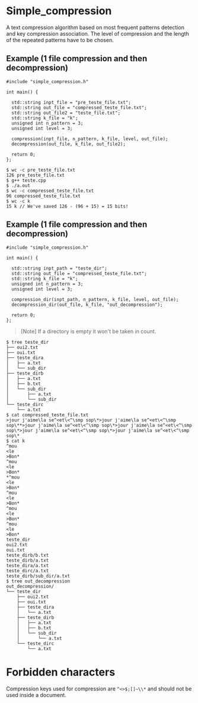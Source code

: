 # Simple_compression

A text compression algorithm based on most frequent patterns detection and key compression association. The level of compression and the length of the repeated patterns have to be chosen.

## Example (1 file compression and then decompression)

```
#include "simple_compression.h"

int main() {

  std::string inpt_file = "pre_teste_file.txt";
  std::string out_file = "compressed_teste_file.txt";
  std::string out_file2 = "teste_file.txt";
  std::string k_file = "k";
  unsigned int n_pattern = 3;
  unsigned int level = 3;

  compression(inpt_file, n_pattern, k_file, level, out_file);
  decompression(out_file, k_file, out_file2);

  return 0;
};

```

```
$ wc -c pre_teste_file.txt
126 pre_teste_file.txt
$ g++ teste.cpp
$ ./a.out
$ wc -c compressed_teste_file.txt
96 compressed_teste_file.txt
$ wc -c k
15 k // We've saved 126 - (96 + 15) = 15 bits!
```

## Example (1 file compression and then decompression)

```
#include "simple_compression.h"

int main() {

  std::string inpt_path = "teste_dir";
  std::string out_file = "compressed_teste_file.txt";
  std::string k_file = "k";
  unsigned int n_pattern = 3;
  unsigned int level = 3;

  compression_dir(inpt_path, n_pattern, k_file, level, out_file);
  decompression_dir(out_file, k_file, "out_decompression");

  return 0;
};
```

>[Note]
>If a directory is empty it won't be taken in count.

```
$ tree teste_dir
├── oui2.txt
├── oui.txt
├── teste_dira
│   ├── a.txt
│   └── sub_dir
├── teste_dirb
│   ├── a.txt
│   ├── b.txt
│   └── sub_dir
│       ├── a.txt
│       └── sub_dir
└── teste_dirc
    └── a.txt
$ cat compressed_teste_file.txt
>jour j'aime\la se^<et\<^\smp sop\*>jour j'aime\la se^<et\<^\smp sop\**>jour j'aime\la se^<et\<^\smp sop\*>jour j'aime\la se^<et\<^\smp sop\*>jour j'aime\la se^<et\<^\smp sop\*>jour j'aime\la se^<et\<^\smp sop\*
$ cat k 
^mou
<le
>Bon*
^mou
<le
>Bon*
*^mou
<le
>Bon*
^mou
<le
>Bon*
^mou
<le
>Bon*
^mou
<le
>Bon*
teste_dir
oui2.txt
oui.txt
teste_dirb/b.txt
teste_dirb/a.txt
teste_dira/a.txt
teste_dirc/a.txt
teste_dirb/sub_dir/a.txt
$ tree out_decompression
out_decompression/
└── teste_dir
    ├── oui2.txt
    ├── oui.txt
    ├── teste_dira
    │   └── a.txt
    ├── teste_dirb
    │   ├── a.txt
    │   ├── b.txt
    │   └── sub_dir
    │       └── a.txt
    └── teste_dirc
        └── a.txt
```

# Forbidden characters

Compression keys used for compression are `^<>$;[]~\\*` and should not be used inside a document.
